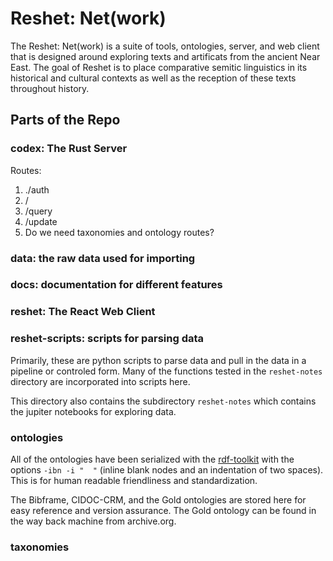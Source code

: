 # Reshet: Net(work) 

The Reshet: Net(work) is a suite of tools, ontologies, server, and web
client that is designed around exploring texts and artificats from the ancient
Near East. The goal of Reshet is to place comparative semitic linguistics in
its historical and cultural contexts as well as the reception of these texts
throughout history.


## Parts of the Repo

### codex: The Rust Server 

Routes:

1. ./auth
1. / 
1. /query 
1. /update 
1. Do we need taxonomies and ontology routes?


### data: the raw data used for importing

### docs: documentation for different features 

### reshet: The React Web Client 

### reshet-scripts: scripts for parsing data 

Primarily, these are python scripts to parse data and pull in the data in a
pipeline or controled form. Many of the functions tested in the `reshet-notes`
directory are incorporated into scripts here.

This directory also contains the subdirectory `reshet-notes` which contains the
jupiter notebooks for exploring data.


### ontologies 

All of the ontologies have been serialized with the
[rdf-toolkit](https://github.com/edmcouncil/rdf-toolkit) with the options
`-ibn -i "  "` (inline blank nodes and an indentation of two spaces). This is
for human readable friendliness and standardization. 

The Bibframe, CIDOC-CRM, and the Gold ontologies are stored here for easy
reference and version assurance. The Gold ontology can be found in the way
back machine from archive.org. 

### taxonomies 



